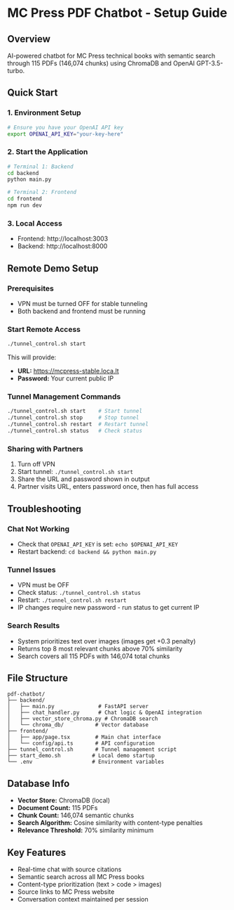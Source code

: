 # MC Press PDF Chatbot - Setup Guide

## Overview
AI-powered chatbot for MC Press technical books with semantic search through 115 PDFs (146,074 chunks) using ChromaDB and OpenAI GPT-3.5-turbo.

## Quick Start

### 1. Environment Setup
```bash
# Ensure you have your OpenAI API key
export OPENAI_API_KEY="your-key-here"
```

### 2. Start the Application
```bash
# Terminal 1: Backend
cd backend
python main.py

# Terminal 2: Frontend  
cd frontend
npm run dev
```

### 3. Local Access
- Frontend: http://localhost:3003
- Backend: http://localhost:8000

## Remote Demo Setup

### Prerequisites
- VPN must be turned OFF for stable tunneling
- Both backend and frontend must be running

### Start Remote Access
```bash
./tunnel_control.sh start
```

This will provide:
- **URL:** https://mcpress-stable.loca.lt
- **Password:** Your current public IP

### Tunnel Management Commands
```bash
./tunnel_control.sh start    # Start tunnel
./tunnel_control.sh stop     # Stop tunnel  
./tunnel_control.sh restart  # Restart tunnel
./tunnel_control.sh status   # Check status
```

### Sharing with Partners
1. Turn off VPN
2. Start tunnel: `./tunnel_control.sh start`
3. Share the URL and password shown in output
4. Partner visits URL, enters password once, then has full access

## Troubleshooting

### Chat Not Working
- Check that `OPENAI_API_KEY` is set: `echo $OPENAI_API_KEY`
- Restart backend: `cd backend && python main.py`

### Tunnel Issues  
- VPN must be OFF
- Check status: `./tunnel_control.sh status`
- Restart: `./tunnel_control.sh restart`
- IP changes require new password - run status to get current IP

### Search Results
- System prioritizes text over images (images get +0.3 penalty)
- Returns top 8 most relevant chunks above 70% similarity
- Search covers all 115 PDFs with 146,074 total chunks

## File Structure
```
pdf-chatbot/
├── backend/
│   ├── main.py              # FastAPI server
│   ├── chat_handler.py      # Chat logic & OpenAI integration  
│   ├── vector_store_chroma.py # ChromaDB search
│   └── chroma_db/          # Vector database
├── frontend/
│   ├── app/page.tsx        # Main chat interface
│   └── config/api.ts       # API configuration
├── tunnel_control.sh       # Tunnel management script
├── start_demo.sh          # Local demo startup
└── .env                   # Environment variables
```

## Database Info
- **Vector Store:** ChromaDB (local)
- **Document Count:** 115 PDFs
- **Chunk Count:** 146,074 semantic chunks
- **Search Algorithm:** Cosine similarity with content-type penalties
- **Relevance Threshold:** 70% similarity minimum

## Key Features
- Real-time chat with source citations
- Semantic search across all MC Press books
- Content-type prioritization (text > code > images)  
- Source links to MC Press website
- Conversation context maintained per session